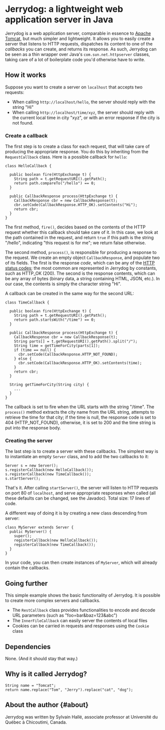 Jerrydog: a lightweight web application server in Java
======================================================

Jerrydog is a web application server, comparable in essence to
[Apache Tomcat](), but much simpler and lightweight. It allows you
to easily create a server that listens to HTTP requests, dispatches
its content to one of the *callbacks* you can create, and returns
its response. As such, Jerrydog can be seen as a thin wrapper over
Java's `com.sun.net.httpserver` classes, taking care of a lot of
boilerplate code you'd otherwise have to write.


How it works
------------

Suppose you want to create a server on `localhost` that accepts two
requests:

- When calling `http://localhost/hello`, the server should reply
  with the string "Hi"
- When calling `http://localhost/time/xyz`, the server should
  reply with the current local time in city "xyz", or with an error
  response if the city is not found.

### Create a callback

The first step is to create a class for each request, that will
take care of producing the appropriate response. You do this by
inheriting from the `RequestCallback` class. Here is a possible callback
for `hello`:

    class HelloCallback {
    
      public boolean fire(HttpExchange t) {
        String path = t.getRequestURI().getPath();
        return path.compareTo("/hello") == 0;
      }
      
      public CallbackResponse process(HttpExchange t) {
        CallbackResponse cbr = new CallbackResponse(t);
        cbr.setCode(CallbackResponse.HTTP_OK).setContents("Hi");
        return cbr;
      }
    }

The first method, `fire()`, decides based on the contents of the HTTP
request whether this callback should take care of it. In this case,
we look at the path contained in the request, and return `true` if this
path is the string "/hello", indicating "this request is for me"; we
return false otherwise.

The second method, `process()`, is responsible for producing a response
to the request. We create an empty object `CallbackResponse`, and populate
two of its fields. The first is the response *code*, which can be any of
the [HTTP status codes](https://en.wikipedia.org/wiki/List_of_HTTP_status_codes);
the most common are represented in Jerrydog by constants, such as HTTP_OK
(200). The second is the response contents, which can be any array of
bytes (binary data, a string containing HTML, JSON, etc.). In our case,
the contents is simply the character string "Hi".

A callback can be created in the same way for the second URL:

    class TimeCallback {
    
      public boolean fire(HttpExchange t) {
        String path = t.getRequestURI().getPath();
        return path.startsWith("/time") == 0;
      }
      
      public CallbackResponse process(HttpExchange t) {
        CallbackResponse cbr = new CallbackResponse(t);
        String parts[] = t.getRequestURI().getPath().split("/");
        String time = getTimeForCity(parts[1]);
        if (time == null) {
          cbr.setCode(CallbackResponse.HTTP_NOT_FOUND);
        } else {
          cbr.setCode(CallbackResponse.HTTP_OK).setContents(time);
        }
        return cbr;
      }
      
      String getTimeForCity(String city) {
        ...
      }
    }

The callback is set to fire when the URL starts with the string "/time".
The `process()` method extracts the city name from the URL string, attempts
to retrieve the time for that city; if the time is null, the response
code is set to 404 (HTTP_NOT_FOUND), otherwise, it is set to 200 and the
time string is put into the response body.

### Creating the server

The last step is to create a server with these callbacks. The simplest way
is to instantiate an empty `Server` class, and to add the two callbacks to
it:

    Server s = new Server();
    s.registerCallback(new HelloCallback());
    s.registerCallback(new TimeCallback());
    s.startServer();

That's it. After calling `startServer()`, the server will listen to HTTP
requests on port 80 of `localhost`, and serve appropriate responses when
called (all these defaults can be changed, see the Javadoc). Total size:
17 lines of code.

A different way of doing it is by creating a new class descending from
server:

    class MyServer extends Server {
      public MyServer() {
        super();
        registerCallback(new HelloCallback());
        registerCallback(new TimeCallback());
      }
    }

In your code, you can then create instances of `MyServer`, which will
already contain the callbacks.

Going further
-------------

This simple example shows the basic functionality of Jerrydog. It is
possible to create more complex servers and callbacks.

- The `RestCallback` class provides functionalities to encode and
  decode URL parameters (such as "foo=bar&baz=123&abc")
- The `InnerFileCallback` can easily server the contents of local files
- Cookies can be carried in requests and responses using the `Cookie`
  class

Dependencies
------------

None. (And it should stay that way.)

Why is it called Jerrydog?
--------------------------

    String name = "Tomcat";
    return name.replace("Tom", "Jerry").replace("cat", "dog");

About the author                                                   {#about}
----------------

Jerrydog was written by Sylvain Hallé, associate professor at Université
du Québec à Chicoutimi, Canada.
